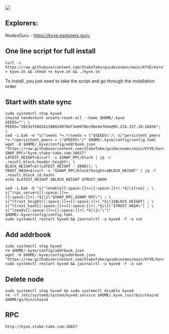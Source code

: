 ![](https://i.yapx.ru/RTuEU.jpg)


## Explorers: 
NodesGuru - https://kyve.explorers.guru   
## One line script for full install
```
curl -s https://raw.githubusercontent.com/StakeTake/guidecosmos/main/KYVE/korellia/kyve > kyve.sh && chmod +x kyve.sh && ./kyve.sh
```
To install, you just need to take the script and go through the installation order
## Start with state sync
```
sudo systemctl stop kyved
chaind tendermint unsafe-reset-all --home $HOME/.kyve
SEEDS=""; \
PEERS="2823ef5801b138802d076bf3e0478ec9be4e7bde@95.216.157.18:26656"; \
sed -i.bak -e "s/^seeds *=.*/seeds = \"$SEEDS\"/; s/^persistent_peers *=.*/persistent_peers = \"$PEERS\"/" $HOME/.kyve/config/config.toml
wget -O $HOME/.kyve/config/addrbook.json "https://raw.githubusercontent.com/StakeTake/guidecosmos/main/KYVE/korellia/addrbook.json"
SNAP_RPC="kyve.stake-take.com:16657"
LATEST_HEIGHT=$(curl -s $SNAP_RPC/block | jq -r .result.block.header.height); \
BLOCK_HEIGHT=$((LATEST_HEIGHT - 2000)); \
TRUST_HASH=$(curl -s "$SNAP_RPC/block?height=$BLOCK_HEIGHT" | jq -r .result.block_id.hash)
echo $LATEST_HEIGHT $BLOCK_HEIGHT $TRUST_HASH

sed -i.bak -E "s|^(enable[[:space:]]+=[[:space:]]+).*$|\1true| ; \
s|^(rpc_servers[[:space:]]+=[[:space:]]+).*$|\1\"$SNAP_RPC,$SNAP_RPC\"| ; \
s|^(trust_height[[:space:]]+=[[:space:]]+).*$|\1$BLOCK_HEIGHT| ; \
s|^(trust_hash[[:space:]]+=[[:space:]]+).*$|\1\"$TRUST_HASH\"| ; \
s|^(seeds[[:space:]]+=[[:space:]]+).*$|\1\"\"|" $HOME/.kyve/config/config.toml
sudo systemctl restart kyved && journalctl -u kyved -f -o cat
```
## Add addrbook
```
sudo systemctl stop kyved
rm $HOME/.kyve/config/addrbook.json
wget -O $HOME/.kyve/config/addrbook.json "https://raw.githubusercontent.com/StakeTake/guidecosmos/main/KYVE/korellia/addrbook.json"
sudo systemctl restart kyved && journalctl -u kyved -f -o cat
```
## Delete node
```
sudo systemctl stop kyved && sudo systemctl disable kyved
rm -rf /etc/systemd/system/kyved.service $HOME/.kyve /usr/bin/chaind $HOME/go/bin/chaind
```
## RPC
```
http://kyve.stake-take.com:16657
```

